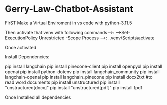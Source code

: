 # Gerry-Law-Chatbot-Assistant

FirST Make a Virtual Enviroment in vs code with python-3.11.5

Then activate that venv with following commands-->:
-->Set-ExecutionPolicy Unrestricted -Scope Process
-->: .\.venv\Scripts\activate

Once activated

Install Dependencies:

pip install langchain
pip install pinecone-client
pip install openpyxl
pip install openai
pip install python-dotenv
pip install langchain_community
pip install langchain-openai
pip install langchain_pinecone
pip install docx2txt #to read word documents
pip install unstructured
pip install "unstructured[docx]"
pip install "unstructured[pdf]"
pip install fpdf

Once Installed all dependencies
